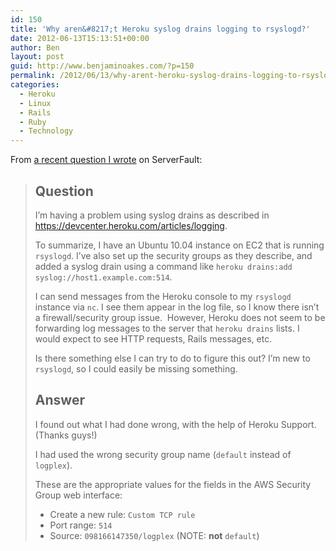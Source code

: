 ```yaml
---
id: 150
title: 'Why aren&#8217;t Heroku syslog drains logging to rsyslogd?'
date: 2012-06-13T15:13:51+00:00
author: Ben
layout: post
guid: http://www.benjaminoakes.com/?p=150
permalink: /2012/06/13/why-arent-heroku-syslog-drains-logging-to-rsyslogd/
categories:
  - Heroku
  - Linux
  - Rails
  - Ruby
  - Technology
---
```

From [a recent question I wrote](http://serverfault.com/questions/397724/why-arent-heroku-syslog-drains-logging-to-rsyslogd) on ServerFault:

> ## Question
> 
> I&#8217;m having a problem using syslog drains as described in <a href="https://devcenter.heroku.com/articles/logging" rel="nofollow">https://devcenter.heroku.com/articles/logging</a>.
> 
> To summarize, I have an Ubuntu 10.04 instance on EC2 that is running `rsyslogd`. I&#8217;ve also set up the security groups as they describe, and added a syslog drain using a command like `heroku drains:add syslog://host1.example.com:514`.
> 
> I can send messages from the Heroku console to my `rsyslogd` instance via `nc`. I see them appear in the log file, so I know there isn&#8217;t a firewall/security group issue.  However, Heroku does not seem to be forwarding log messages to the server that `heroku drains` lists. I would expect to see HTTP requests, Rails messages, etc.
> 
> Is there something else I can try to do to figure this out? I&#8217;m new to `rsyslogd`, so I could easily be missing something.
> 
> ## Answer
> 
> I found out what I had done wrong, with the help of Heroku Support. (Thanks guys!)
> 
> I had used the wrong security group name (`default` instead of `logplex`).
> 
> These are the appropriate values for the fields in the AWS Security Group web interface:
> 
>   * Create a new rule: `Custom TCP rule`
>   * Port range: `514`
>   * Source: `098166147350/logplex` (NOTE: **not** `default`)